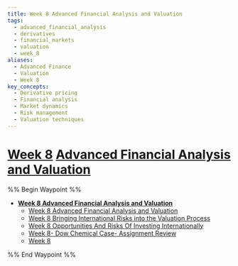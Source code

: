 ```yaml
---
title: Week 8 Advanced Financial Analysis and Valuation
tags:
  - advanced_financial_analysis
  - derivatives
  - financial_markets
  - valuation
  - week_8
aliases:
  - Advanced Finance
  - Valuation
  - Week 8
key_concepts:
  - Derivative pricing
  - Financial analysis
  - Market dynamics
  - Risk management
  - Valuation techniques
---
```


# [Week 8](Advanced%20Financial%20Analysis%20and%20Valuation/Lecture%20Notes%20Advanced%20Financial%20Analysis%20and%20Valuation/Week%208/Week%208.%20md) [Advanced Financial Analysis and Valuation](../../Advanced%20Financial%20Analysis%20and%20Valuation.md)

%% Begin Waypoint %%

- **[Week 8 Advanced Financial Analysis and Valuation](.md)**
	- [Week 8 Advanced Financial Analysis and Valuation](.md)
	- [Week 8 Bringing International Risks into the Valuation Process](Week%208%20Bringing%20International%20Risks%20into%20the%20Valuation%20Process.md)
	- [Week 8 Opportunities And Risks Of Investing Internationally](Week%208%20Opportunities%20And%20Risks%20Of%20Investing%20Internationally.md)
	- [Week 8- Dow Chemical Case- Assignment Review](Week%208-%20Dow%20Chemical%20Case-%20Assignment%20Review.md)
	- [Week 8](Week%208.md)

%% End Waypoint %%